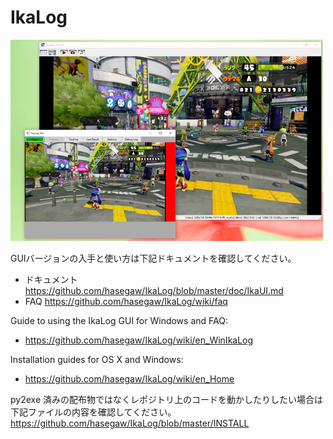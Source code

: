 # IkaLog

![IkaLog](doc/images/IkaUI.png)

GUIバージョンの入手と使い方は下記ドキュメントを確認してください。
- ドキュメント
 <https://github.com/hasegaw/IkaLog/blob/master/doc/IkaUI.md>
- FAQ <https://github.com/hasegaw/IkaLog/wiki/faq>

Guide to using the IkaLog GUI for Windows and FAQ:
- <https://github.com/hasegaw/IkaLog/wiki/en_WinIkaLog>

Installation guides for OS X and Windows:
- <https://github.com/hasegaw/IkaLog/wiki/en_Home>

py2exe 済みの配布物ではなくレポジトリ上のコードを動かしたりしたい場合は
下記ファイルの内容を確認してください。
  <https://github.com/hasegaw/IkaLog/blob/master/INSTALL>
